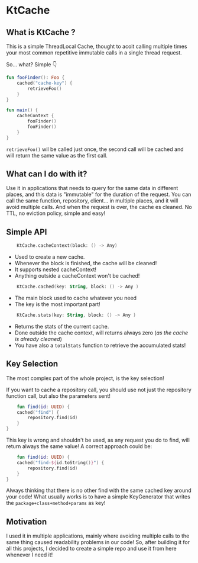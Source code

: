 # KtCache

## What is KtCache ?

This is a simple ThreadLocal Cache, thought to acoit calling multiple times your most common repetitive immutable calls
in a single thread request.

So... what? Simple :point_down:

```kotlin
fun fooFinder(): Foo {
    cached("cache-key") {
        retrieveFoo()
    }
}

fun main() {
    cacheContext {
        fooFinder()
        fooFinder()
    }
}
```

`retrieveFoo()` wil be called just once, the second call will be cached and will return the same value as the first
call.

## What can I do with it?

Use it in applications that needs to query for the same data in different places, and this data is "immutable" for the
duration of the request. You can call the same function, repository, client... in multiple places, and it will avoid
multiple calls. And when the request is over, the cache es cleaned. No TTL, no eviction policy, simple and easy!

## Simple API

```kotlin 
    KtCache.cacheContext(block: () -> Any)
```

- Used to create a new cache.
- Whenever the block is finished, the cache will be cleaned!
- It supports nested cacheContext!
- Anything outside a cacheContext won't be cached!

```kotlin 
    KtCache.cached(key: String, block: () -> Any )
```

- The main block used to cache whatever you need
- The key is the most important part!

```kotlin 
    KtCache.stats(key: String, block: () -> Any )
```

- Returns the stats of the current cache.
- Done outside the cache context, will returns always zero (_as the cache is already cleaned_)
- You have also a `totalStats` function to retrieve the accumulated stats!

## Key Selection

The most complex part of the whole project, is the key selection!

If you want to cache a repository call, you should use not just the repository function call, but also the parameters
sent!

```kotlin
    fun find(id: UUID) {
    cached("find") {
        repository.find(id)
    }
}
```

This key is wrong and shouldn't be used, as any request you do to find, will return always the same value! A correct
approach could be:

```kotlin
    fun find(id: UUID) {
    cached("find-${id.toString()}") {
        repository.find(id)
    }
}
```

Always thinking that there is no other find with the same cached key around your code! What usually works is to have a
simple KeyGenerator that writes the `package+class+method+params` as key!

## Motivation

I used it in multiple applications, mainly where avoiding multiple calls to the same thing caused readability problems
in our code! So, after building it for all this projects, I decided to create a simple repo and use it from here
whenever I need it!
